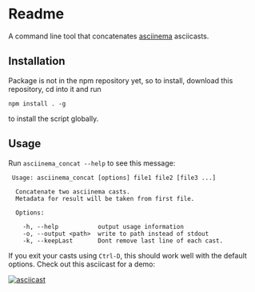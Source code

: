 # Readme

A command line tool that concatenates
[asciinema](http://asciinema.org) asciicasts.

## Installation

Package is not in the npm repository yet, so to install,
download this repository, cd into it and run 
````
npm install . -g 
````
to install the script globally.

## Usage

Run `asciinema_concat --help` to see this message:
````
 Usage: asciinema_concat [options] file1 file2 [file3 ...]

  Concatenate two asciinema casts.
  Metadata for result will be taken from first file.

  Options:

    -h, --help           output usage information
    -o, --output <path>  write to path instead of stdout
    -k, --keepLast       Dont remove last line of each cast.

````

If you exit your casts using `Ctrl-D`, this should work well with
the default options. Check out this asciicast for a demo:

[![asciicast](https://asciinema.org/a/cotdw3zjo4rs69uqf8p6ercg6.png)](https://asciinema.org/a/cotdw3zjo4rs69uqf8p6ercg6)

